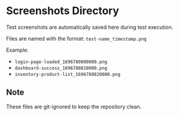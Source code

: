 # Screenshots Directory

Test screenshots are automatically saved here during test execution.

Files are named with the format: `test-name_timestamp.png`

Example:
- `login-page-loaded_1696780800000.png`
- `dashboard-success_1696780810000.png`
- `inventory-product-list_1696780820000.png`

## Note
These files are git-ignored to keep the repository clean.
